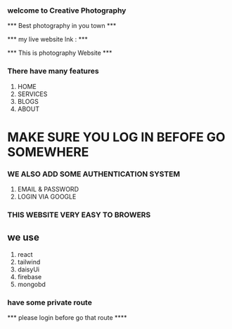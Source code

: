 ### welcome to Creative Photography

*** Best photography in you town ***

*** my live website lnk  :                         ***


 *** This is photography Website ***

 ### There have many features 
 

1. HOME
2. SERVICES
3. BLOGS
4. ABOUT

# MAKE SURE YOU LOG IN BEFOFE GO SOMEWHERE

### WE ALSO ADD SOME AUTHENTICATION SYSTEM 

1. EMAIL & PASSWORD
2. LOGIN VIA GOOGLE

### THIS WEBSITE VERY EASY TO BROWERS

## we use 

  1. react
  2. tailwind 
  3. daisyUi
  4. firebase 
  5. mongobd 

  ### have some private route 

***  please login  before go that route  **** 

 